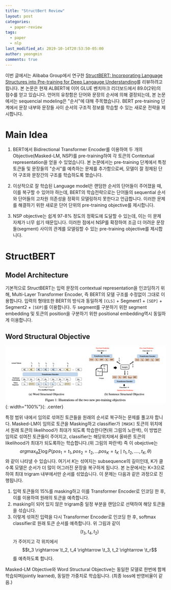 ```yaml
---
title: "StructBert Review"
layout: post
categories:
  - paper-review
tags:
  - paper
  - nlp
last_modified_at: 2019-10-14T20:53:50-05:00
author: yeongmin
comments: true
---
```


이번 글에서는 Alibaba Group에서 연구한 [StructBERT: Incorporating Language Structures into Pre-training for Deep Langauge Understanding](https://arxiv.org/pdf/1908.04577.pdf)를 리뷰하려고 힙니다. 본 논문은 현재 ALBERT에 이어 GLUE 벤치마크 리더보드에서 89.0(2위)의 점수를 얻고 있습니다. 언어의 유창함은 단어와 문장의 순서에 의해 결정되는데, 본 논문에서는 sequencial modeling은 "순서"에 대해 주목했습니다. BERT pre-training 단계에서 문장 내부와 문장들 사이 순서의 구조적 정보를 학습할 수 있는 새로운 전략을 제시합니다. 

# Main Idea
1. BERT에서 Bidirectional Transformer Encoder를 이용하여 두 개의 Objective(Masked-LM, NSP)를 pre-training하여 각 토큰의 Contextual representation을 얻을 수 있었습니다. 본 논문에서는 pre-training 단계에서 특정 토큰들 및 문장들의 "순서"를 예측하는 문제를 추가함으로써, 모델이 잘 정제된 단어 구조와 문장간의 구조를 학습하도록 했습니다.

2. 이상적으로 잘 학습된 Language model은 랜덤한 순서의 단어들이 주어졌을 때, 이를 복구할 수 있어야 하는데, BERT의 학습전략으로는 단어들의 sequential 순서와 단어들의 고차원 의존성을 정확히 모델링하지 못한다고 언급합니다. 이러한 문제를 해결하기 위한 새로운 단어 단위의 pre-training objective를 제시합니다.

3. NSP objective는 쉽게 97-8% 정도의 정확도에 도달할 수 있는데, 이는 이 문제 자체가 너무 쉽기 때문입니다. 이러한 점에서 NSP를 확장하여 조금 더 어려운 문장들(segment) 사이의 관계를 모델링할 수 있는 pre-training objective를 제시합니다.

# StructBERT
## Model Architecture

기본적으로 StructBERT는 입력 문장의 contextual representation을 인코딩하기 위해, Multi-Layer Transformer Encoder, 즉 BERT의 모델 구조를 수정없이 그대로 이용합니다. 입력의 형태또한 BERT의 방식과 동일하게 `[CLS]` + Segment1 + `[SEP]` + Segment2 + `[SEP]`를 이용합니다. 두 segment를 구분하기 위한 segment embedding 및 토큰의 position을 구분하기 위한 positional embedding역시 동일하게 이용합니다.

## Word Structural Objective

![Pre-training-objective](/images/StructBERT/pre_training_task.jpg){: width="100%"}{: .center}

특정 범위 내에서 임의로 섞여진 토큰들을 원래의 순서로 복구하는 문제를 풀고자 합니다. Masked-LM이 임의로 토큰을 Masking하고 classifier가 `[MASK]` 토큰의 위치에서 원래 토큰의 likelihood가 최대가 되도록 학습한다면(위 그림의 노란색), 이 방법은 임의로 섞여진 토큰들이 주어지고, classifier는 해당위치에서 올바른 토큰의 likelihood가 최대가 되도록하는 학습합니다.(위 그림의 파란색) 즉 이 obejctive는 $$arg \max_{\theta} \sum \log P(pos_1 = t_1, pos_2 = t_2, ...pos_K = t_K \mid t_1, t_2, .... , t_K, \theta)$$ 와 같이 나타낼 수 있습니다. 여기서 *K*는 섞여지는 subsequence의 길이인데, K가 클수록 모델은 순서가 더 많이 어그러진 문장을 복구하게 됩니다. 본 논문에서는 K=3으로 하여 최대 trigram 내부에서만 순서를 섞었습니다. 이 문제는 다음과 같은 과정으로 진행됩니다.

1. 입력 토큰들의 15%를 masking하고 이를 Transformer Encoder로 인코딩 한 후, 이를 이용하여 원래의 토큰을 예측합니다.
2. masking이 되어 있지 않은 trigram중 일정 부분을 랜덤으로 선택하여 해당 토큰들을 섞습니다.
3. 이렇게 섞여진 입력을 다시 Transformer Encoder로 인코딩 한 후, softmax classifier로 원래 토큰 순서를 예측합니다. 위 그림과 같이 $$(t_3, t_4, t_2)$$ 가 주어지고 각 위치에서 $$t_3 \rightarrow \t_2, t_4 \rightarrow \t_3, t_2 \rightarrow \t_r$$를 예측하도록 합니다.

Masked-LM Objective와 Word Structural Objective는 동일한 모델로 한번에 함께 학습되며(jointly learned), 동일한 가중치로 학습됩니다. (최종 loss에 반영비율이 같음.)

